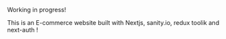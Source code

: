 Working in progress!

This is an E-commerce website built with Nextjs, sanity.io, redux toolik and next-auth !